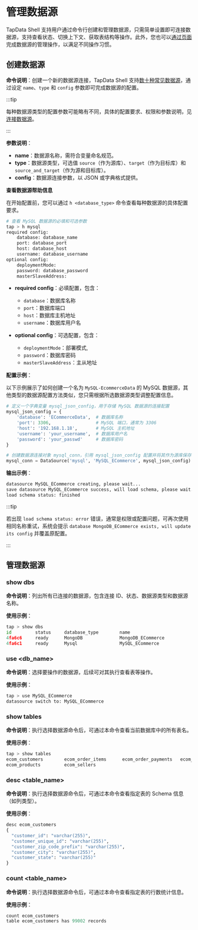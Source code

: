 # 管理数据源

TapData Shell 支持用户通过命令行创建和管理数据源，只需简单设置即可连接数据源，支持查看状态、切换上下文、获取表结构等操作。此外，您也可以[通过页面](../../prerequisites/README.md)完成数据源的管理操作，以满足不同操作习惯。

## 创建数据源

**命令说明**：创建一个新的数据源连接，TapData Shell 支持[数十种常见数据源](../../prerequisites/supported-databases.md)，通过设定 `name`、`type` 和 `config` 参数即可完成数据源的配置。

:::tip

每种数据源类型的配置参数可能略有不同，具体的配置要求、权限和参数说明，见[连接数据源](../../prerequisites/README.md)。

:::

**参数说明**：

- **name**：数据源名称，需符合变量命名规范。
- **type**：数据源类型，可选值 `source`（作为源库）、`target`（作为目标库）和 `source_and_target`（作为源和目标库）。
- **config**：数据源连接参数，以 JSON 或字典格式提供。

**查看数据源帮助信息**

在开始配置前，您可以通过 `h <database_type>` 命令查看每种数据源的具体配置要求。

```python
# 查看 MySQL 数据源的必填和可选参数
tap > h mysql
required config:
    database: database_name                                                                                                                                              
    port: database_port                                                                                                                                                  
    host: database_host                                                                                                                                                  
    username: database_username                                                                                                                                          
optional config:
    deploymentMode:                                                                                                                                                      
    password: database_password                                                                                                                                          
    masterSlaveAddress: 
```

* **required config**：必填配置，包含：
  - `database`：数据库名称
  - `port`：数据库端口
  - `host`：数据库主机地址
  - `username`：数据库用户名

* **optional config**：可选配置，包含：
  - `deploymentMode`：部署模式,
  - `password`：数据库密码
  - `masterSlaveAddress`：主从地址

**配置示例**：

以下示例展示了如何创建一个名为 `MySQL-EcommerceData` 的 MySQL 数据源，其他类型的数据源配置方法类似，您只需根据所选数据源类型调整配置信息。

```python
# 定义一个字典变量 mysql_json_config，用于存储 MySQL 数据源的连接配置
mysql_json_config = {
    'database': 'ECommerceData',  # 数据库名称
    'port': 3306,                 # MySQL 端口，通常为 3306
    'host': '192.168.1.18',       # MySQL 主机地址
    'username': 'your_username',  # 数据库用户名
    'password': 'your_passwd'     # 数据库密码
}

# 创建数据源连接对象 mysql_conn，引用 mysql_json_config 配置并将其作为源库保存
mysql_conn = DataSource('mysql', 'MySQL_ECommerce', mysql_json_config).type('source').save()
```

**输出示例**：

```python
datasource MySQL_ECommerce creating, please wait...                                
save datasource MySQL_ECommerce success, will load schema, please wait...          
load schema status: finished
```

:::tip

若出现 `load schema status: error` 错误，通常是权限或配置问题，可再次使用相同名称重试，系统会提示 `database MongoDB_ECommerce exists, will update its config` 并覆盖原配置。 

:::

## 管理数据源

### show dbs

**命令说明**：列出所有已连接的数据源，包含连接 ID、状态、数据源类型和数据源名称。

**使用示例**：

```python
tap > show dbs
id         status     database_type        name                                      
4fa6c6     ready      MongoDB              MongoDB_ECommerce                       
4fa6c1     ready      Mysql                MySQL_ECommerce  
```

### use <db_name>

**命令说明**：选择要操作的数据源，后续可对其执行查看表等操作。

**使用示例**：

```python
tap > use MySQL_ECommerce
datasource switch to: MySQL_ECommerce
```

### show tables

**命令说明**：执行选择数据源命令后，可通过本命令查看当前数据库中的所有表名。

**使用示例**：

```python
tap > show tables
ecom_customers        ecom_order_items      ecom_order_payments   ecom_orders           ecom_product_category 
ecom_products         ecom_sellers   
```

### desc <table_name>

**命令说明**：执行选择数据源命令后，可通过本命令查看指定表的 Schema 信息（如列类型）。

**使用示例**：

```python
desc ecom_customers
{
  "customer_id": "varchar(255)",
  "customer_unique_id": "varchar(255)",
  "customer_zip_code_prefix": "varchar(255)",
  "customer_city": "varchar(255)",
  "customer_state": "varchar(255)"
}
```

### count  <table_name>

**命令说明**：执行选择数据源命令后，可通过本命令查看指定表的行数统计信息。

**使用示例**：

```python
count ecom_customers
table ecom_customers has 99002 records  
```

